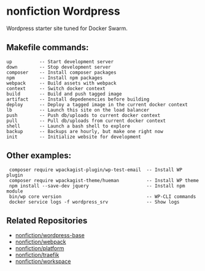 # nonfiction Wordpress

Wordpress starter site tuned for Docker Swarm.

## Makefile commands:  

```
up          -- Start development server
down        -- Stop development server
composer    -- Install composer packages
npm         -- Install npm packages
webpack     -- Build assets with webpack
context     -- Switch docker context
build       -- Build and push tagged image
artifact    -- Install depedenencies before building
deploy      -- Deploy a tagged image in the current docker context
lb          -- Launch this site on the load balancer
push        -- Push db/uploads to current docker context
pull        -- Pull db/uploads from current docker context
shell       -- Launch a bash shell to explore
backup      -- Backups are hourly, but make one right now
init        -- Initialize website for development
```

## Other examples:  

```
 composer require wpackagist-plugin/wp-test-email  -- Install WP plugin
 composer require wpackagist-theme/hueman          -- Install WP theme
 npm install --save-dev jquery                     -- Install npm module
 bin/wp core version                               -- WP-CLI commands
 docker service logs -f wordpress_srv              -- Show logs
```

## Related Repositories

- [nonfiction/wordpress-base](https://github.com/nonfiction/wordpress-base)
- [nonfiction/webpack](https://github.com/nonfiction/webpack)
- [nonfiction/platform](https://github.com/nonfiction/platform)
- [nonfiction/traefik](https://github.com/nonfiction/traefik)
- [nonfiction/workspace](https://github.com/nonfiction/workspace)

